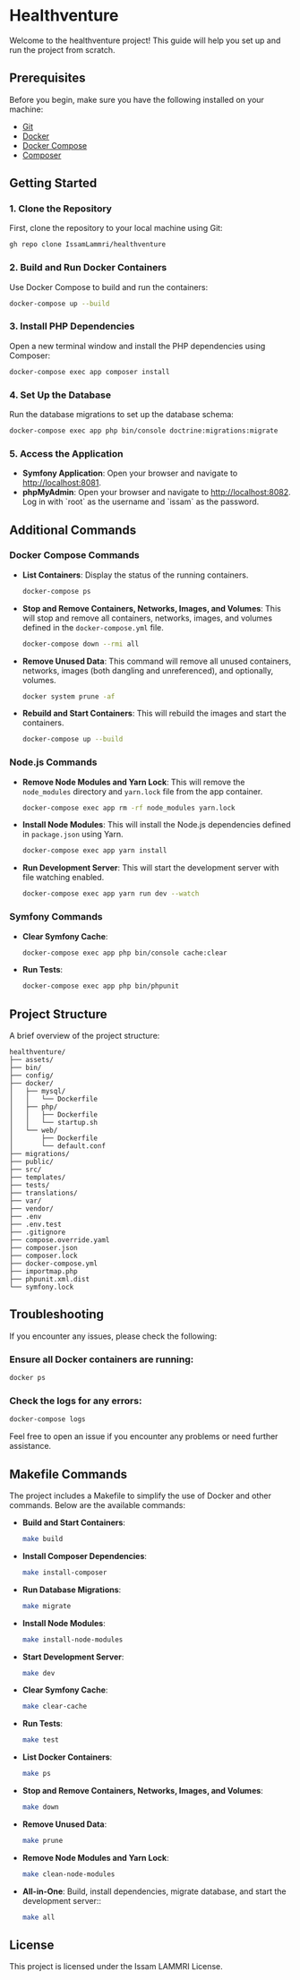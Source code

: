 
# Healthventure

Welcome to the healthventure project! This guide will help you set up and run the project from scratch.

## Prerequisites

Before you begin, make sure you have the following installed on your machine:

- [Git](https://git-scm.com/)
- [Docker](https://www.docker.com/products/docker-desktop)
- [Docker Compose](https://docs.docker.com/compose/install/)
- [Composer](https://getcomposer.org/)

## Getting Started

### 1. Clone the Repository

First, clone the repository to your local machine using Git:

```bash
gh repo clone IssamLammri/healthventure
```

### 2. Build and Run Docker Containers

Use Docker Compose to build and run the containers:

```bash
docker-compose up --build
```

### 3. Install PHP Dependencies

Open a new terminal window and install the PHP dependencies using Composer:

```bash
docker-compose exec app composer install
```

### 4. Set Up the Database

Run the database migrations to set up the database schema:

```bash
docker-compose exec app php bin/console doctrine:migrations:migrate
```

### 5. Access the Application

- **Symfony Application**: Open your browser and navigate to [http://localhost:8081](http://localhost:8081).
- **phpMyAdmin**: Open your browser and navigate to [http://localhost:8082](http://localhost:8082). Log in with \`root\` as the username and \`issam\` as the password.

## Additional Commands

### Docker Compose Commands

- **List Containers**: Display the status of the running containers.

  ```bash
  docker-compose ps
  ```

- **Stop and Remove Containers, Networks, Images, and Volumes**: This will stop and remove all containers, networks, images, and volumes defined in the `docker-compose.yml` file.

  ```bash
  docker-compose down --rmi all
  ```

- **Remove Unused Data**: This command will remove all unused containers, networks, images (both dangling and unreferenced), and optionally, volumes.

  ```bash
  docker system prune -af
  ```

- **Rebuild and Start Containers**: This will rebuild the images and start the containers.

  ```bash
  docker-compose up --build
  ```

### Node.js Commands

- **Remove Node Modules and Yarn Lock**: This will remove the `node_modules` directory and `yarn.lock` file from the app container.

  ```bash
  docker-compose exec app rm -rf node_modules yarn.lock
  ```

- **Install Node Modules**: This will install the Node.js dependencies defined in `package.json` using Yarn.

  ```bash
  docker-compose exec app yarn install
  ```

- **Run Development Server**: This will start the development server with file watching enabled.

  ```bash
  docker-compose exec app yarn run dev --watch
  ```

### Symfony Commands

- **Clear Symfony Cache**:

  ```bash
  docker-compose exec app php bin/console cache:clear
  ```

- **Run Tests**:

  ```bash
  docker-compose exec app php bin/phpunit
  ```

## Project Structure

A brief overview of the project structure:

```plaintext
healthventure/
├── assets/
├── bin/
├── config/
├── docker/
│   ├── mysql/
│   │   └── Dockerfile
│   ├── php/
│   │   ├── Dockerfile
│   │   └── startup.sh
│   └── web/
│       ├── Dockerfile
│       └── default.conf
├── migrations/
├── public/
├── src/
├── templates/
├── tests/
├── translations/
├── var/
├── vendor/
├── .env
├── .env.test
├── .gitignore
├── compose.override.yaml
├── composer.json
├── composer.lock
├── docker-compose.yml
├── importmap.php
├── phpunit.xml.dist
└── symfony.lock
```

## Troubleshooting

If you encounter any issues, please check the following:

### Ensure all Docker containers are running:

```bash
docker ps
```

### Check the logs for any errors:

```bash
docker-compose logs
```

Feel free to open an issue if you encounter any problems or need further assistance.

## Makefile Commands

The project includes a Makefile to simplify the use of Docker and other commands. Below are the available commands:

- **Build and Start Containers**:

  ```bash
  make build
  ```

- **Install Composer Dependencies**:

  ```bash
  make install-composer
  ```

- **Run Database Migrations**:

  ```bash
  make migrate
  ```

- **Install Node Modules**:

  ```bash
  make install-node-modules
  ```

- **Start Development Server**:

  ```bash
  make dev
  ```

- **Clear Symfony Cache**:

  ```bash
  make clear-cache
  ```

- **Run Tests**:

  ```bash
  make test
  ```

- **List Docker Containers**:

  ```bash
  make ps
  ```

- **Stop and Remove Containers, Networks, Images, and Volumes**:

  ```bash
  make down
  ```

- **Remove Unused Data**:

  ```bash
  make prune
  ```

- **Remove Node Modules and Yarn Lock**:

  ```bash
  make clean-node-modules
  ```


- **All-in-One**: Build, install dependencies, migrate database, and start the development server::

  ```bash
  make all
  ```

## License

This project is licensed under the Issam LAMMRI License.